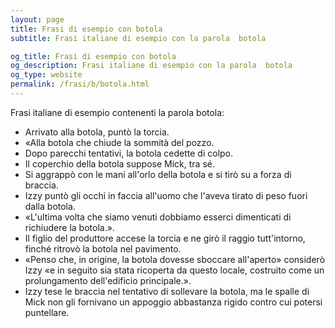 ```yaml
---
layout: page
title: Frasi di esempio con botola 
subtitle: Frasi italiane di esempio con la parola  botola

og_title: Frasi di esempio con botola 
og_description: Frasi italiane di esempio con la parola  botola
og_type: website
permalink: /frasi/b/botola.html
---
```


Frasi italiane di esempio contenenti la parola botola:


- Arrivato alla botola, puntò la torcia.
- «Alla botola che chiude la sommità del pozzo.
- Dopo parecchi tentativi, la botola cedette di colpo.
- Il coperchio della botola suppose Mick, tra sé.
- Si aggrappò con le mani all'orlo della botola e si tirò su a forza di braccia.
- Izzy puntò gli occhi in faccia all'uomo che l'aveva tirato di peso fuori dalla botola.
- «L'ultima volta che siamo venuti dobbiamo esserci dimenticati di richiudere la botola.».
- Il figlio del produttore accese la torcia e ne girò il raggio tutt'intorno, finché ritrovò la botola nel pavimento.
- «Penso che, in origine, la botola dovesse sboccare all'aperto» considerò Izzy «e in seguito sia stata ricoperta da questo locale, costruito come un prolungamento dell'edificio principale.».
- Izzy tese le braccia nel tentativo di sollevare la botola, ma le spalle di Mick non gli fornivano un appoggio abbastanza rigido contro cui potersi puntellare.
